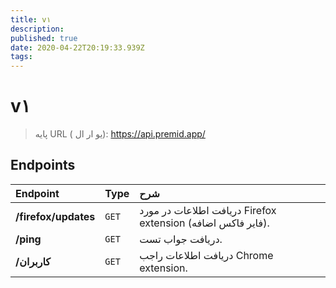 ```yaml
---
title: v۱
description:
published: true
date: 2020-04-22T20:19:33.939Z
tags:
---
```


# v۱

> پایه URL ( یو ار  ال): https://api.premid.app/


## Endpoints

<table>
  <thead>
    <tr>
      <th style="text-align:left">Endpoint</th>
      <th style="text-align:left">Type</th>
      <th style="text-align:left">شرح</th>
    </tr>
  </thead>
  <tbody>
    <tr>
      <td style="text-align:left"><b>/firefox/updates</b>
      </td>
      <td style="text-align:left"><code>GET</code></td>
      <td style="text-align:left">دریافت اطلاعات در مورد Firefox extension (فایر فاکس اضافه).</td>
    </tr>
    <tr>
      <td style="text-align:left"><b>/ping</b>
      </td>
      <td style="text-align:left"><code>GET</code></td>
      <td style="text-align:left">دریافت‌ جواب تست.</td>
    </tr>
    <tr>
      <td style="text-align:left"><b>/کاربران</b>
      </td>
      <td style="text-align:left"><code>GET</code></td>
      <td style="text-align:left">دریافت اطلاعات راجب Chrome extension.</td>
    </tr>
  </tbody>
</table>
